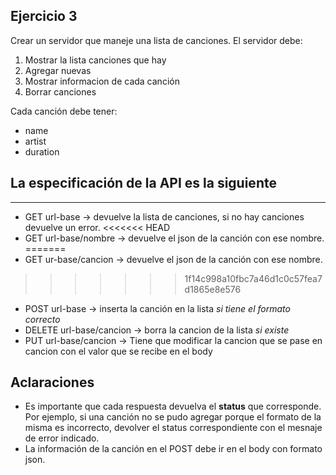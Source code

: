 Ejercicio 3
------------------------------------
Crear un servidor que maneje una lista de canciones.
El servidor debe:

1) Mostrar la lista canciones que hay
2) Agregar nuevas
3) Mostrar informacion de cada canción
4) Borrar canciones

Cada canción debe tener:
- name
- artist
- duration

**La especificación de la API es la siguiente**
---------------------------------------------------------------------
---------------------------------------------------------------------
- GET url-base -> devuelve la lista de canciones, si no hay canciones devuelve un error.
<<<<<<< HEAD
- GET url-base/nombre -> devuelve el json de la canción con ese nombre.
=======
- GET ur-base/cancion -> devuelve el json de la canción con ese nombre.
>>>>>>> 1f14c998a10fbc7a46d1c0c57fea7d1865e8e576
- POST url-base -> inserta la canción en la lista *si tiene el formato correcto*
- DELETE url-base/cancion -> borra la cancion de la lista *si existe*
- PUT url-base/cancion -> Tiene que modificar la cancion que se pase en cancion con el valor que se recibe en el body


Aclaraciones
-----------------------------------------
- Es importante que cada respuesta devuelva el **status** que corresponde.
Por ejemplo, si una canción no se pudo agregar porque el formato de la misma es incorrecto, devolver el status correspondiente con el mesnaje de error indicado.
- La información de la canción en el POST debe ir en el body con formato json.
